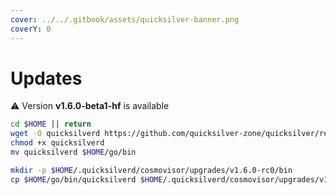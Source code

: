 ```yaml
---
cover: ../../.gitbook/assets/quicksilver-banner.png
coverY: 0
---
```


# Updates

⚠️ Version **v1.6.0-beta1-hf** is available

```bash
cd $HOME || return
wget -O quicksilverd https://github.com/quicksilver-zone/quicksilver/releases/download/v1.6.0-beta1/quicksilverd-v1.6.0-beta1-hf-amd64
chmod +x quicksilverd
mv quicksilverd $HOME/go/bin

mkdir -p $HOME/.quicksilverd/cosmovisor/upgrades/v1.6.0-rc0/bin
cp $HOME/go/bin/quicksilverd $HOME/.quicksilverd/cosmovisor/upgrades/v1.6.0-rc0/bin/
```
